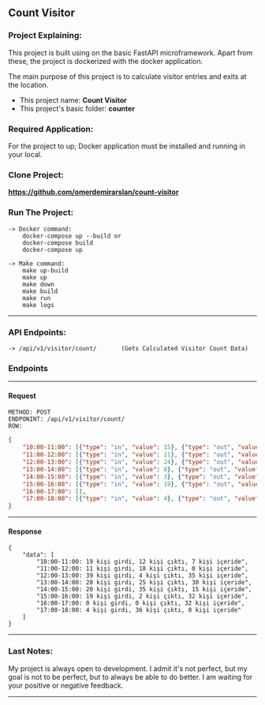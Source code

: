 ## Count Visitor

### Project Explaining:

This project is built using on the basic FastAPI microframework. Apart from these, the project is
dockerized with the docker application.

The main purpose of this project is to calculate visitor entries and exits at the location.


* This project name: **Count Visitor**
* This project's basic folder: **counter**

### Required Application:

For the project to up; Docker application must be installed and running in your local.

### Clone Project:

**https://github.com/omerdemirarslan/count-visitor**

### Run The Project:
    
    -> Docker command:
        docker-compose up --build or
        docker-compose build
        docker-compose up

    -> Make command:
        make up-build
        make up
        make down
        make build
        make run
        make logs

---
### API Endpoints:

    -> /api/v1/visitor/count/       (Gets Calculated Visitor Count Data)

### Endpoints
---

#### Request
    METHOD: POST
    ENDPONINT: /api/v1/visitor/count/
    ROW:
```json
{
    "10:00-11:00": [{"type": "in", "value": 15}, {"type": "out", "value": 12}, {"type": "in", "value": 4}],
    "11:00-12:00": [{"type": "in", "value": 11}, {"type": "out", "value": 14}, {"type": "out", "value": 4}],
    "12:00-13:00": [{"type": "in", "value": 24}, {"type": "out", "value": 4}, {"type": "in", "value": 15}],
    "13:00-14:00": [{"type": "in", "value": 8}, {"type": "out", "value": 25}, {"type": "in", "value": 12}],
    "14:00-15:00": [{"type": "in", "value": 3}, {"type": "out", "value": 5}, {"type": "in", "value": 17}, {"type": "out", "value": 30}],
    "15:00-16:00": [{"type": "in", "value": 19}, {"type": "out", "value": 2}],
    "16:00-17:00": [],
    "17:00-18:00": [{"type": "in", "value": 4}, {"type": "out", "value": 36}]
}
```
---

#### Response

```
{
    "data": [
        "10:00-11:00: 19 kişi girdi, 12 kişi çıktı, 7 kişi içeride",
        "11:00-12:00: 11 kişi girdi, 18 kişi çıktı, 0 kişi içeride",
        "12:00-13:00: 39 kişi girdi, 4 kişi çıktı, 35 kişi içeride",
        "13:00-14:00: 20 kişi girdi, 25 kişi çıktı, 30 kişi içeride",
        "14:00-15:00: 20 kişi girdi, 35 kişi çıktı, 15 kişi içeride",
        "15:00-16:00: 19 kişi girdi, 2 kişi çıktı, 32 kişi içeride",
        "16:00-17:00: 0 kişi girdi, 0 kişi çıktı, 32 kişi içeride",
        "17:00-18:00: 4 kişi girdi, 36 kişi çıktı, 0 kişi içeride"
    ]
}
```

---

### Last Notes:

My project is always open to development. I admit it's not perfect, but my goal is not to be perfect, but to always be
able to do better. I am waiting for your positive or negative feedback.

---
